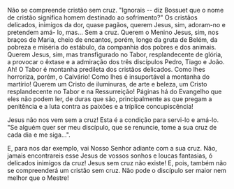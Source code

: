 
Não se compreende cristão sem cruz. "Ignorais -- diz Bossuet que o nome de cristão significa homem destinado ao sofrimento?" Os cristãos delicados, inimigos da dor, quase pagãos, querem Jesus, sim, adoram-no e pretendem amá- lo, mas\... Sem a cruz. Querem o Menino Jesus, sim, nos braços de Maria, cheio de encantos, porém, longe da gruta de Belém, da pobreza e miséria do estábulo, da companhia dos pobres e dos animais. Querem Jesus, sim, mas transfigurado no Tabor, resplandecente de glória, a provocar o êxtase e a admiração dos três discípulos Pedro, Tiago e João. Ah! O Tabor é montanha predileta dos cristãos delicados. Como lhes horroriza, porém, o Calvário! Como lhes é insuportável a montanha do martírio! Querem um Cristo de iluminuras, de arte e beleza, um Cristo resplandecente no Tabor e na Ressurreição! Páginas há do Evangelho que eles não podem ler, de duras que são, principalmente as que pregam a penitência e a luta contra as paixões e a tríplice concupiscência!

Jesus não nos vem sem a cruz! Esta é a condição para servi-lo e amá-lo. "Se alguém quer ser meu discípulo, que se renuncie, tome a sua cruz de cada dia e me siga\...".

E, para nos dar exemplo, vai Nosso Senhor adiante com a sua cruz. Não, jamais encontrareis esse Jesus de vossos sonhos e loucas fantasias, ó delicados inimigos da cruz! Jesus sem cruz não existe! E, pois, também não se compreenderá um cristão sem cruz. Não pode o discípulo ser maior nem melhor que o Mestre!

